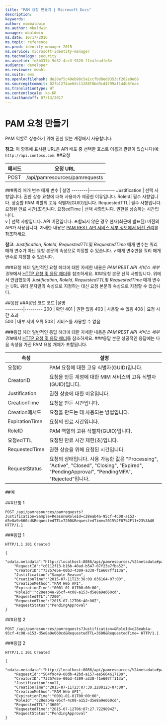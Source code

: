 ```yaml
---
title: "PAM 요청 만들기 | Microsoft Docs"
description: 
keywords: 
author: msmbaldwin
ms.author: mbaldwin
manager: mbaldwin
ms.date: 10/17/2016
ms.topic: reference
ms.prod: identity-manager-2015
ms.service: microsoft-identity-manager
ms.technology: security
ms.assetid: fe8b3374-9d32-4cc3-9328-f1eafeadfe8e
audience: developer
ms.reviewer: mwahl
ms.suite: ems
ms.openlocfilehash: de28af5c49eb98c5a1ccfbd8ed9353cf202e9e66
ms.sourcegitcommit: 02fb1274ae0dc11288f8bd9cd4799af144b8feae
ms.translationtype: HT
ms.contentlocale: ko-KR
ms.lasthandoff: 07/13/2017
---
```

# <a name="create-pam-request"></a>PAM 요청 만들기
PAM 역할로 상승하기 위해 권한 있는 계정에서 사용합니다.

**참고**: 이 항목에 표시된 URL은 API 배포 중 선택한 호스트 이름과 관련이 있습니다(예: `http://api.contoso.com`.
##<a name="request"></a>요청


메서드  |요청 URL  
---------|---------
POST     |/api/pamresources/pamrequests

###<a name="query-parameters"></a>쿼리 매개 변수
매개 변수 | 설명
--------|-------------
Justification | 선택 사항입니다. 권한 상승 요청에 대해 사용자가 제공한 이유입니다.
RoleId| 필수 사항입니다. 상승할 PAM 역할의 고유 식별자(GUID)입니다.
RequestedTTL| 필수 사항입니다. 요청된 만료 시간(초)입니다.
요청edTime | 선택 사항입니다. 권한을 상승하는 시간입니다.  
v | 선택 사항입니다. API 버전입니다. 포함되지 않은 경우 현재(최근에 발표된) 버전의 API가 사용됩니다. 자세한 내용은 [PAM REST API 서비스 세부 정보에서 버전 관리](privileged-access-management-rest-api-service-details.md#versioning)를 참조하세요.

**참고**: *Justification*, *RoleId*, *RequestedTTL*및 *RequestedTime* 매개 변수는 쿼리 매개 변수가 아닌 요청 본문의 속성으로 지정할 수 있습니다. *v* 매개 변수만을 쿼리 매개 변수로 지정할 수 있습니다.

###<a name="request-headers"></a>요청 헤더
일반적인 요청 헤더에 대한 자세한 내용은 *PAM REST API 서비스 세부 정보*에서 [HTTP 요청 및 응답 헤더](privileged-access-management-rest-api-service-details.md#http-request-and-response-headers)를 참조하세요.
###<a name="request-body"></a>요청 본문
선택 사항입니다. 위에서 언급했듯이 *Justification*, *RoleId*, *RequestedTTL*및 *RequestedTime* 매개 변수는 URL 쿼리 문자열의 속성으로 지정하는 대신 요청 본문의 속성으로 지정할 수 있습니다.

##<a name="response"></a>응답
###<a name="response-codes"></a>응답 코드
코드  |설명  
---------|---------
200 | 확인
401 | 권한 없음
403 | 사용할 수 없음
408 | 요청 시간 초과   
500 | 내부 서버 오류
503 | 서비스를 사용할 수 없음

###<a name="response-headers"></a>응답 헤더
일반적인 응답 헤더에 대한 자세한 내용은 *PAM REST API 서비스 세부 정보*에서 [HTTP 요청 및 응답 헤더](privileged-access-management-rest-api-service-details.md#http-request-and-response-headers)를 참조하세요.
###<a name="response-body"></a>응답 본문
성공적인 응답에는 다음 속성을 가진 PAM 요청 개체가 포함됩니다.

속성 | 설명
--------|-------------
요청ID | PAM 요청에 대한 고유 식별자(GUID)입니다.
CreatorID | 요청을 만든 계정에 대한 MIM 서비스의 고유 식별자(GUID)입니다.
Justification | 권한 상승에 대한 이유입니다.
CreationTime | 요청을 만든 시간입니다.
Creation메서드 | 요청을 만드는 데 사용되는 방법입니다.
ExpirationTime | 요청의 만료 시간입니다.
RoleID| PAM 역할의 고유 식별자(GUID)입니다.
요청edTTL | 요청된 만료 시간 제한(초)입니다.
RequestedTime | 권한 상승을 위해 요청된 시간입니다.
RequestStatus | 요청의 상태입니다. 사용 가능한 값은 "Processing", "Active", "Closed", "Closing", "Expired", "PendingApproval", "PendingMFA", "Rejected"입니다.

##<a name="example"></a>예

###<a name="request-1"></a>요청 1
```
POST /api/pamresources/pamrequests?Justification=Sample+Reason&RoleId=c28eab4a-95cf-4c08-a153-d5e8a9e660cd&RequestedTTL=7200&RequestedTime=2015%2F07%2F11+23%3A40 HTTP/1.1
```
###<a name="response-1"></a>응답 1
```
HTTP/1.1 201 Created

{  
    "odata.metadata":"http://localhost:8086/api/pamresources/%24metadata#pamrequests/@Element",
    "RequestId":"c0112f13-b16b-40ad-b547-07f23a7fba52",
    "CreatorID":"73257e5e-00b3-4309-a330-f1e607ff113a",
    "Justification":"Sample Reason",
    "CreationTime":"2015-07-11T23:38:09.036164-07:00",
    "CreationMethod":"PAM Web API",
    "ExpirationTime":"0001-01-01T00:00:00",
    "RoleId":"c28eab4a-95cf-4c08-a153-d5e8a9e660cd",
    "RequestedTTL":"7200",
    "RequestedTime":"2015-07-12T06:40:00Z",
    "RequestStatus":"PendingApproval"
}
```       

###<a name="request-2"></a>요청 2
```
POST /api/pamresources/pamrequests?Justification=&RoleId=c28eab4a-95cf-4c08-a153-d5e8a9e660cd&RequestedTTL=3600&RequestedTime= HTTP/1.1
```
###<a name="response-2"></a>응답 2
```
HTTP/1.1 201 Created

{
    "odata.metadata":"http://localhost:8086/api/pamresources/%24metadata#pamrequests/@Element",
    "RequestId":"504f9c49-00db-42bd-a157-ee5664617189",
    "CreatorID":"73257e5e-00b3-4309-a330-f1e607ff113a",
    "Justification":null,
    "CreationTime":"2015-07-11T23:07:30.2200123-07:00",
    "CreationMethod":"PAM Web API",
    "ExpirationTime":"0001-01-01T00:00:00",
    "RoleId":"c28eab4a-95cf-4c08-a153-d5e8a9e660cd",
    "RequestedTTL":"3600",
    "RequestedTime":"2015-07-12T06:07:27.7229894Z",
    "RequestStatus":"PendingApproval"
}
```       
